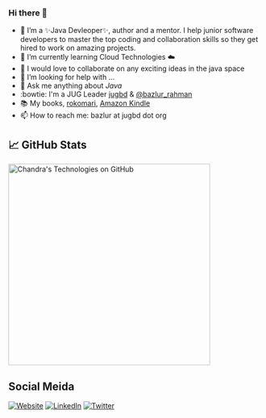 ### Hi there 👋

- 🔭 I’m a ✨Java Devleoper✨, author and a mentor. I help junior software developers to master the top coding and collaboration skills so they get hired to work on amazing projects.
- 🌱 I’m currently learning Cloud Technologies ☁️ 
- 👯 I would love to collaborate on any exciting ideas in the java space
- 🤔 I’m looking for help with ...
- 💬 Ask me anything about *Java*
- :bowtie: I'm a JUG Leader [jugbd](https://jugbd.org/) & [@bazlur_rahman](https://twitter.com/bazlur_rahman)
- :books: My books, [rokomari](https://www.rokomari.com/book/author/47860/a-n-m-bazlur-rahman), [Amazon Kindle](https://www.amazon.com/s?i=digital-text&rh=p_27%3AA+N+M+Bazlur+Rahman&s=relevancerank&text=A+N+M+Bazlur+Rahman&ref=dp_byline_sr_ebooks_1) 
- 📫 How to reach me: bazlur at jugbd dot org

<!--
**rokon12/rokon12** is a ✨ _special_ ✨ repository because its `README.md` (this file) appears on your GitHub profile.

Here are some ideas to get you started:

- 🔭 I’m a Java Devleoper, Author
- 🌱 I’m currently learning Cloud Technologies
- 👯 I’m looking to collaborate on 
- 🤔 I’m looking for help with ...
- 💬 Ask me anything about *Java*
- 📫 How to reach me: bazlur at jugbd org
- ⚡ Fun fact: ...
-->


## &#x1f4c8; GitHub Stats

<a href="https://github.com/rokon12/rokon12">
  <img align="center" src="https://github-readme-stats.vercel.app/api?username=rokon12&show_icons=true&include_all_commits=true&title_color=2aa889&text_color=99d1ce&icon_color=2bbc8a&bg_color=0c1014&" alt="Chandra's Technologies on GitHub" width="400"/></a>

## Social Meida 
[![Website](https://img.shields.io/badge/Website-bazlur.com-green)](https://bazlur.com)
[![LinkedIn](https://img.shields.io/badge/LinkedIn-bazlur-blue)](https://www.linkedin.com/in/bazlur)
[![Twitter](https://img.shields.io/badge/Twitter-bazlur__rahman-brightgreen)](https://www.twitter.com/bazlur_rahman/)
  
<p/>
